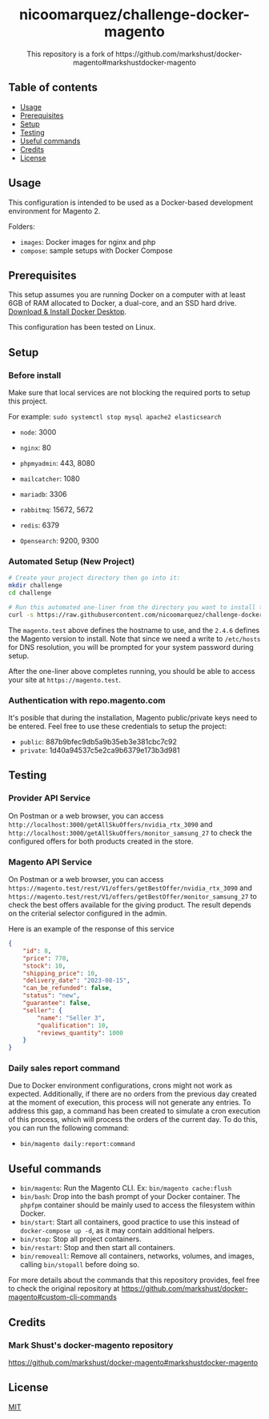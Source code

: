 <h1 align="center">nicoomarquez/challenge-docker-magento</h1>

<div align="center">
  <p>This repository is a fork of https://github.com/markshust/docker-magento#markshustdocker-magento</p>
</div>

## Table of contents
- [Usage](#usage)
- [Prerequisites](#prerequisites)
- [Setup](#setup)
- [Testing](#testing)
- [Useful commands](#useful-commands)
- [Credits](#credits)
- [License](#license)

## Usage

This configuration is intended to be used as a Docker-based development environment for Magento 2.

Folders:

- `images`: Docker images for nginx and php
- `compose`: sample setups with Docker Compose


## Prerequisites

This setup assumes you are running Docker on a computer with at least 6GB of RAM allocated to Docker, a dual-core, and an SSD hard drive. [Download & Install Docker Desktop](https://www.docker.com/products/docker-desktop).

This configuration has been tested on Linux.

## Setup

### Before install
Make sure that local services are not blocking the required ports to setup this project.

For example: `sudo systemctl stop mysql apache2 elasticsearch`

- `node`: 3000

- `nginx`: 80

- `phpmyadmin`: 443, 8080

- `mailcatcher`: 1080

- `mariadb`: 3306

- `rabbitmq`: 15672, 5672

- `redis`: 6379

- `Opensearch`: 9200, 9300


### Automated Setup (New Project)

```bash
# Create your project directory then go into it:
mkdir challenge
cd challenge

# Run this automated one-liner from the directory you want to install the project.
curl -s https://raw.githubusercontent.com/nicoomarquez/challenge-docker-magento/master/lib/onelinesetup | bash -s -- magento.test 2.4.6 community
```

The `magento.test` above defines the hostname to use, and the `2.4.6` defines the Magento version to install. Note that since we need a write to `/etc/hosts` for DNS resolution, you will be prompted for your system password during setup.

After the one-liner above completes running, you should be able to access your site at `https://magento.test`.

### Authentication with repo.magento.com
It's posible that during the installation, Magento public/private keys need to be entered.
Feel free to use these credentials to setup the project:

- `public`: 887b9bfec9db5a9b35eb3e381cbc7c92
- `private`: 1d40a94537c5e2ca9b6379e173b3d981

## Testing

### Provider API Service
On Postman or a web browser, you can access `http://localhost:3000/getAllSkuOffers/nvidia_rtx_3090` and `http://localhost:3000/getAllSkuOffers/monitor_samsung_27` to check the configured offers for both products created in the store.

### Magento API Service
On Postman or a web browser, you can access `https://magento.test/rest/V1/offers/getBestOffer/nvidia_rtx_3090` and `https://magento.test/rest/V1/offers/getBestOffer/monitor_samsung_27` to check the best offers available for the giving product. The result depends on the criterial selector configured in the admin. 

Here is an example of the response of this service
```JSON
{
    "id": 8,
    "price": 770,
    "stock": 10,
    "shipping_price": 10,
    "delivery_date": "2023-08-15",
    "can_be_refunded": false,
    "status": "new",
    "guarantee": false,
    "seller": {
        "name": "Seller 3",
        "qualification": 10,
        "reviews_quantity": 1000
    }
}
```

### Daily sales report command
Due to Docker environment configurations, crons might not work as expected. Additionally, if there are no orders from the previous day created at the moment of execution, this process will not generate any entries. To address this gap, a command has been created to simulate a cron execution of this process, which will process the orders of the current day. To do this, you can run the following command:
- `bin/magento daily:report:command`

## Useful commands
- `bin/magento`: Run the Magento CLI. Ex: `bin/magento cache:flush`
- `bin/bash`: Drop into the bash prompt of your Docker container. The `phpfpm` container should be mainly used to access the filesystem within Docker.
- `bin/start`: Start all containers, good practice to use this instead of `docker-compose up -d`, as it may contain additional helpers.
- `bin/stop`: Stop all project containers.
- `bin/restart`: Stop and then start all containers.
- `bin/removeall`: Remove all containers, networks, volumes, and images, calling `bin/stopall` before doing so.

For more details about the commands that this repository provides, feel free to check the original repository at https://github.com/markshust/docker-magento#custom-cli-commands

## Credits

### Mark Shust's docker-magento repository
https://github.com/markshust/docker-magento#markshustdocker-magento

## License

[MIT](https://opensource.org/licenses/MIT)

